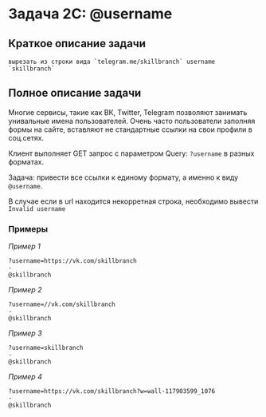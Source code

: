 # Задача 2С: @username

## Краткое описание задачи

```
вырезать из строки вида `telegram.me/skillbranch` username `skillbranch`
```

## Полное описание задачи 

Многие сервисы, такие как ВК, Twitter, Telegram позволяют занимать унивальные имена пользователей. Очень часто пользователи заполняя формы на сайте, вставляют не стандартные ссылки на свои профили в соц.сетях.

Клиент выполняет GET запрос с параметром Query: `?username` в разных форматах.

Задача: привести все ссылки к единому формату, а именно к виду `@username`.

В случае если в url находится некорретная строка, необходимо вывести `Invalid username`

### Примеры 


*Пример 1*

```
?username=https://vk.com/skillbranch
-
@skillbranch
```

*Пример 2*

```
?username=//vk.com/skillbranch
-
@skillbranch
```

*Пример 3*

```
?username=skillbranch
-
@skillbranch
```

*Пример 4*

```
?username=https://vk.com/skillbranch?w=wall-117903599_1076
-
@skillbranch
```




